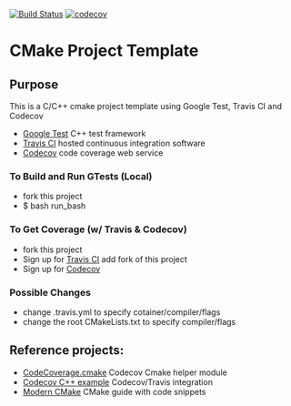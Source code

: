 [![Build Status](https://travis-ci.org/luisfisherjr/cmake-template.svg?branch=master)](https://travis-ci.org/luisfisherjr/cmake-template)  [![codecov](https://codecov.io/gh/luisfisherjr/cmake-template/branch/master/graph/badge.svg)](https://codecov.io/gh/luisfisherjr/cmake-template)




# CMake Project Template

## Purpose

This is a C/C++ cmake project template using Google Test, Travis CI and Codecov
* [Google Test](https://github.com/google/googletest#google-test) C++ test framework
* [Travis CI](https://travis-ci.org/) hosted continuous integration software
* [Codecov](https://coveralls.io/)  code coverage web service

### To Build and Run GTests (Local)

* fork this project
* $ bash run_bash

### To Get Coverage (w/ Travis & Codecov)

* fork this project
* Sign up for [Travis CI](https://travis-ci.org/) add fork of this project
* Sign up for [Codecov](https://coveralls.io/)

### Possible Changes

* change .travis.yml to specify cotainer/compiler/flags
* change the root CMakeLists.txt to specify compiler/flags

## Reference projects:
* [CodeCoverage.cmake](https://github.com/bilke/cmake-modules/blob/master/CodeCoverage.cmake) Codecov Cmake helper module
* [Codecov C++ example](https://github.com/codecov/example-cpp11-cmake) Codecov/Travis integration
* [Modern CMake](https://cliutils.gitlab.io/modern-cmake/) CMake guide with code snippets
